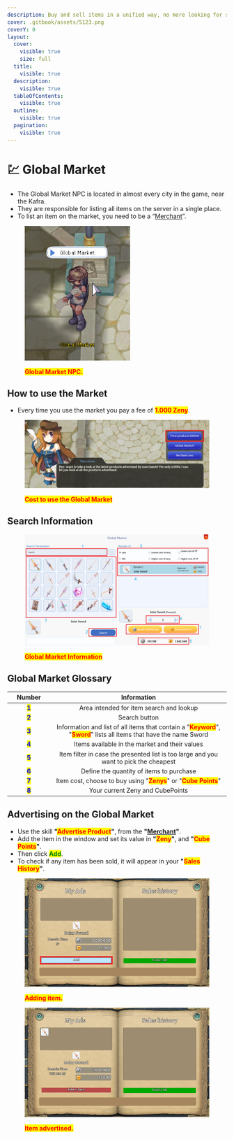 ```yaml
---
description: Buy and sell items in a unified way, no more looking for shops.
cover: .gitbook/assets/5123.png
coverY: 0
layout:
  cover:
    visible: true
    size: full
  title:
    visible: true
  description:
    visible: true
  tableOfContents:
    visible: true
  outline:
    visible: true
  pagination:
    visible: true
---
```


# 💹 Global Market

* The Global Market NPC is located in almost every city in the game, near the Kafra.
* They are responsible for listing all items on the server in a single place.
* To list an item on the market, you need to be a “[Merchant](jobs/class-guides/merchant.md)”.

<figure><img src=".gitbook/assets/image (1) (1) (1).png" alt=""><figcaption><p><mark style="color:red;"><strong>Global Market NPC.</strong></mark></p></figcaption></figure>

## **How to use the Market**

* Every time you use the market you pay a fee of <mark style="color:red;">**1.000 Zeny**</mark>.

<figure><img src=".gitbook/assets/12223.png" alt=""><figcaption><p><mark style="color:red;"><strong>Cost to use the Global Market</strong></mark></p></figcaption></figure>

## Search Information

<figure><img src=".gitbook/assets/9677.png" alt=""><figcaption><p><mark style="color:red;"><strong>Global Market Information</strong></mark></p></figcaption></figure>

## **Global Market Glossary**

<table><thead><tr><th width="85" align="center">Number</th><th align="center">Information</th></tr></thead><tbody><tr><td align="center"><mark style="color:blue;"><strong>1</strong></mark></td><td align="center">Area intended for item search and lookup</td></tr><tr><td align="center"><mark style="color:blue;"><strong>2</strong></mark></td><td align="center">Search button</td></tr><tr><td align="center"><mark style="color:blue;"><strong>3</strong></mark></td><td align="center">Information and list of all items that contain a "<mark style="color:red;"><strong>Keyword</strong></mark>", "<mark style="color:red;"><strong>Sword</strong></mark>" lists all items that have the name Sword</td></tr><tr><td align="center"><mark style="color:blue;"><strong>4</strong></mark></td><td align="center">Items available in the market and their values</td></tr><tr><td align="center"><mark style="color:blue;"><strong>5</strong></mark></td><td align="center">Item filter in case the presented list is too large and you want to pick the cheapest</td></tr><tr><td align="center"><mark style="color:blue;"><strong>6</strong></mark></td><td align="center">Define the quantity of items to purchase</td></tr><tr><td align="center"><mark style="color:blue;"><strong>7</strong></mark></td><td align="center">Item cost, choose to buy using "<mark style="color:red;"><strong>Zenys</strong></mark>" or "<mark style="color:red;"><strong>Cube Points</strong></mark>"</td></tr><tr><td align="center"><mark style="color:blue;"><strong>8</strong></mark></td><td align="center">Your current Zeny and CubePoints</td></tr></tbody></table>

## **Advertising on the Global Market**

* Use the skill **"**<mark style="color:red;">**Advertise Product**</mark>**"**, from the **"**[**Merchant**](jobs/class-guides/merchant.md)**"**.
* Add the item in the window and set its value in **"**<mark style="color:red;">**Zeny**</mark>**"**, and **"**<mark style="color:red;">**Cube Points**</mark>**"**.
* Then click <mark style="color:green;">**Add**</mark>.
* To check if any item has been sold, it will appear in your **"**<mark style="color:red;">**Sales History**</mark>**"**.

<figure><img src=".gitbook/assets/332.png" alt=""><figcaption><p><mark style="color:red;"><strong>Adding item.</strong></mark></p></figcaption></figure>

<figure><img src=".gitbook/assets/334.png" alt=""><figcaption><p><mark style="color:red;"><strong>Item advertised.</strong></mark></p></figcaption></figure>
